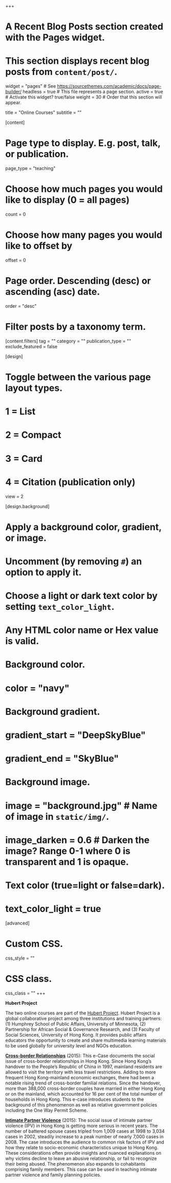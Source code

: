 +++
# A Recent Blog Posts section created with the Pages widget.
# This section displays recent blog posts from `content/post/`.

widget = "pages"  # See https://sourcethemes.com/academic/docs/page-builder/
headless = true  # This file represents a page section.
active = true  # Activate this widget? true/false
weight = 30  # Order that this section will appear.

title = "Online Courses"
subtitle = ""

[content]
  # Page type to display. E.g. post, talk, or publication.
  page_type = "teaching"
  
  # Choose how much pages you would like to display (0 = all pages)
  count = 0
  
  # Choose how many pages you would like to offset by
  offset = 0

  # Page order. Descending (desc) or ascending (asc) date.
  order = "desc"

  # Filter posts by a taxonomy term.
  [content.filters]
    tag = ""
    category = ""
    publication_type = ""
    exclude_featured = false
  
[design]
  # Toggle between the various page layout types.
  #   1 = List
  #   2 = Compact
  #   3 = Card
  #   4 = Citation (publication only)
  view = 2
  
[design.background]
  # Apply a background color, gradient, or image.
  #   Uncomment (by removing `#`) an option to apply it.
  #   Choose a light or dark text color by setting `text_color_light`.
  #   Any HTML color name or Hex value is valid.
  
  # Background color.
  # color = "navy"
  
  # Background gradient.
 # gradient_start = "DeepSkyBlue"
 # gradient_end = "SkyBlue"
  
  # Background image.
  # image = "background.jpg"  # Name of image in `static/img/`.
  # image_darken = 0.6  # Darken the image? Range 0-1 where 0 is transparent and 1 is opaque.

  # Text color (true=light or false=dark).
  # text_color_light = true  
  
[advanced]
 # Custom CSS. 
 css_style = ""
 
 # CSS class.
 css_class = ""
+++

**Hubert Project**

The two online courses are part of the [Hubert Project](http://www.hubertproject.org/). Hubert Project is a global collaborative project among three institutions and training partners: (1) Humphrey School of Public Affairs, University of Minnesota, (2) Partnership for African Social & Governance Research, and (3) Faculty of Social Sciences, University of Hong Kong. It provides public affairs educators the opportunity to create and share multimedia learning materials to be used globally for university level and NGOs education.

**[Cross-border Relationships](https://hubertproject.org/hubert-material/381/)** (2015):
This e-Case documents the social issue of cross-border relationships in Hong Kong. Since Hong Kong’s handover to the People’s Republic of China in 1997, mainland residents are allowed to visit the territory with less travel restrictions. Adding to more frequent Hong Kong-mainland economic exchanges, there had been a notable rising trend of cross-border familial relations. Since the handover, more than 388,000 cross-border couples have married in either Hong Kong or on the mainland, which accounted for 16 per cent of the total number of households in Hong Kong. This e-case introduces students to the background of this phenomenon as well as relative government policies including the One Way Permit Scheme.

**[Intimate Partner Violence](https://hubertproject.org/hubert-material/380/)** (2015):
The social issue of intimate partner violence (IPV) in Hong Kong is getting more serious in recent years. The number of battered spouse cases tripled from 1,009 cases at 1998 to 3,034 cases in 2002, steadily increase to a peak number of nearly 7,000 cases in 2008. The case introduces the audience to common risk factors of IPV and how they relate to socio-economic characteristics unique to Hong Kong. These considerations often provide insights and nuanced explanations on why victims decline to leave an abusive relationship, or fail to recognize their being abused. The phenomenon also expands to cohabitants comprising family members. This case can be used in teaching intimate partner violence and family planning policies.


